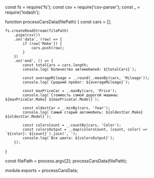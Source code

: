 const fs = require('fs');
const csv = require('csv-parser');
const _ = require('lodash');

function processCarsData(filePath) {
    const cars = [];

    fs.createReadStream(filePath)
        .pipe(csv())
        .on('data', (row) => {
            if (row['Make']) {
                cars.push(row);
            }
        })
        .on('end', () => {
            const totalCars = cars.length;
            console.log(`Количество автомобилей: ${totalCars}`);

            const averageMileage = _.round(_.meanBy(cars, 'Mileage'));
            console.log(`Средний пробег: ${averageMileage}`);

            const maxPriceCar = _.maxBy(cars, 'Price');
            console.log(`Стоимость самой дорогой машины: ${maxPriceCar.Make} ${maxPriceCar.Model}`);

            const oldestCar = _.minBy(cars, 'Year');
            console.log(`Самый старый автомобиль: ${oldestCar.Make} ${oldestCar.Model}`);

            const colorsCount = _.countBy(cars, 'Color');
            const colorsOutput = _.map(colorsCount, (count, color) => `${color}: ${count}`).join(', ');
            console.log(`Все цвета: ${colorsOutput}`);
        });
}

const filePath = process.argv[2];
processCarsData(filePath);

module.exports = processCarsData;
